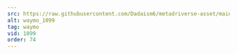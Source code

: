 ```yaml
---
src: https://raw.githubusercontent.com/Dadaism6/metadriverse-asset/main/script-waymo-output-newcompressed/waymo_1099.mp4
alt: waymo_1099
tag: waymo
vid: 1099
order: 74
---
```

